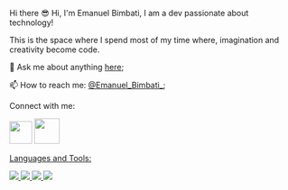 Hi there 😎
Hi, I'm Emanuel Bimbati, I am a dev passionate about technology!

This is the space where I spend most of my time where, imagination and creativity become code.

💬 Ask me about anything [here](https://www.linkedin.com/in/emanuel-bimbati-da-silva-84a06126b/);

📫 How to reach me: [@Emanuel_Bimbati_](https://www.instagram.com/emanuel_bimbati_/?hl=pt-br);

Connect with me:
<p>
<img src="https://cdn1.iconfinder.com/data/icons/social-media-rounded-corners/512/Rounded_Instagram_svg-512.png" witdh="10px" height= "40px">
 <a href="https://www.instagram.com/emanuel_bimbati_/?hl=pt-br">
<img src="https://cdn3.iconfinder.com/data/icons/picons-social/57/11-linkedin-64.png" witdh="10px" height= "45px">
<a href="https://www.linkedin.com/in/emanuel-bimbati-da-silva-84a06126b/"
<br>
<Br>

Languages and Tools:
<p>
  <img src="https://img.shields.io/badge/HTML5-E34F26?style=for-the-badge&logo=html5&logoColor=white">
  <img src="https://img.shields.io/badge/JavaScript-323330?style=for-the-badge&logo=javascript&logoColor=F7DF1E">
  <img src="https://img.shields.io/badge/CSS3-1572B6?style=for-the-badge&logo=css3&logoColor=white">
  <img src="https://img.shields.io/badge/Java-007396?style=for-the-badge&logo=java&logoColor=white">
